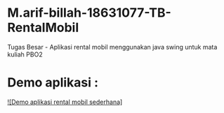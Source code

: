 # M.arif-billah-18631077-TB-RentalMobil
Tugas Besar - Aplikasi rental mobil menggunakan java swing untuk mata kuliah PBO2

# Demo aplikasi :
[![Demo aplikasi rental mobil sederhana]](https://youtu.be/xI_wxFHHODU)
